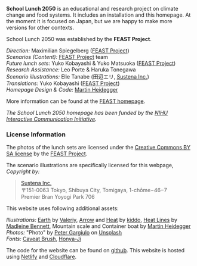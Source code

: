**School Lunch 2050** is an educational and research project on climate change and food systems. It includes an installation and this homepage. At the moment it is focused on Japan, but we are happy to make more versions for other contexts.

School Lunch 2050 was established by the **FEAST Project**.

_Direction:_ Maximilian Spiegelberg ([FEAST Project][feast])<br/>
_Scenarios (Content):_ [FEAST Project][feast] team<br/>
_Future lunch sets:_ Yuko Kobayashi & Yuko Matsuoka ([FEAST Project][feast]) <br/>
_Research Assistance:_ Leo Porte & Haruka Tonegawa<br />
_Scenario illustrations:_ Elie Tanabe (田辺エリ, [Sustena Inc.][sustena])<br/>
_Translations:_ Yuko Kobayashi  ([FEAST Project][feast])<br/>
_Homepage Design & Code:_ [Martin Heidegger][mh]<br/>

More information can be found at the [FEAST homepage](https://feastproject.org/school-lunch-2050).

_The School Lunch 2050 homepage has been funded by the [NIHU Interactive Communication Initiative][nihu]._

### License Information

The photos of the lunch sets are licensed under the [Creative Commons BY SA license][cc-by-sa] by the [FEAST Project][feast].

The scenario illustrations are specifically licensed for this webpage, _Copyright by:_

> [Sustena Inc.][sustena]<br/>
> 〒151-0063 Tokyo, Shibuya City, Tomigaya, 1-chōme−46−7<br/>
> Premier Bran Yoyogi Park 706<br/>

This website uses following additional assets:

_Illustrations:_ [Earth](https://thenounproject.com/term/earth/2225388/) by [Valeriy](https://thenounproject.com/valeriy25/), [Arrow](https://thenounproject.com/term/arrow/593917/) and [Heat](https://thenounproject.com/term/heat/689788/) by [kiddo](https://thenounproject.com/indygo/), [Heat Lines](https://thenounproject.com/term/heat-lines/1224531/) by [Madleine Bennett](https://thenounproject.com/madeleine.bennett), Mountain scale and Container boat by [Martin Heidegger][mh]<br/>
_Photos:_ "Photo" by [Peter Gargiulo](https://unsplash.com/@grndezyns) on [Unsplash](https://unsplash.com/photos/cGNCepznaV8)<br/>
_Fonts:_ [Caveat Brush](https://fonts.google.com/specimen/Caveat+Brush?preview.text_type=custom), [Honya-Ji](http://honya.nyanta.jp/)

The code for the website can be found on [github](https://github.com/school-lunch2050/kyushoku2050.org/).
This website is hosted using [Netlify](https://netlify.com) and [Cloudflare](https://cloudflare.com).

[feast]: https://www.feastproject.org/headquarter/
[sustena]: http://www.sustena.org/
[cc-by-sa]: https://creativecommons.org/licenses/by-sa/4.0/legalcode
[nihu]: https://www.chikyu.ac.jp/activities/visualization/
[mh]: https://github.com/sponsors/martinheidegger

